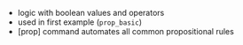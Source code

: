 - logic with boolean values and operators
- used in first example (`prop_basic`)
- [prop] command automates all common propositional rules
